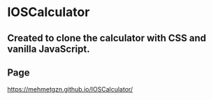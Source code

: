 # IOSCalculator

## Created to clone the calculator with CSS and vanilla JavaScript.

## Page

https://mehmetgzn.github.io/IOSCalculator/
